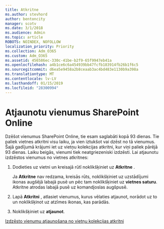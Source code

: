 ```yaml
---
title: Atkritne
ms.author: stevhord
author: bentoncity
manager: scotv
ms.date: 3/1/2018
ms.audience: Admin
ms.topic: article
ROBOTS: NOINDEX, NOFOLLOW
localization_priority: Priority
ms.collection: Adm_O365
ms.custom: Adm_O365
ms.assetid: 456586ec-330c-41be-b2f9-65f9947eb41a
ms.openlocfilehash: a4b1ce6c6a454939bb47fcfb183914fb26b1f6c5
ms.sourcegitcommit: d6ea5e9458a2b8ceaab3ac4bd483e1130b9a398a
ms.translationtype: MT
ms.contentlocale: lv-LV
ms.lasthandoff: 01/15/2019
ms.locfileid: "28300994"
---
```

# <a name="restore-items-in-sharepoint-online"></a>Atjaunotu vienumus SharePoint Online

Dzēšot vienumus SharePoint Online, tie esam saglabāti kopā 93 dienas. Tie paliek vietnes atkritni visu laiku, ja vien iztukšot vai dzēst no tā vienumus. Šajā gadījumā krājumi iet uz vietņu kolekcijas atkritni, kur viņi paliek pārējā 93 dienas. Laiku beigās, vienumi tiek neatgriezeniski izdzēsti. Lai atjaunotu izdzēstos vienumus no vietnes atkritnes:
  
1. Dodieties uz vietni un kreisajā rūtī noklikšķiniet uz **Atkritne** . 
    
    Ja **Atkritne** nav redzama, kreisās rūts, noklikšķiniet uz uzstādījumi ikonas augšējā labajā pusē un pēc tam noklikšķiniet uz **vietnes saturu**. Atkritne atrodas labajā pusē uz komandjoslas augšpusē.
    
2. Lapā **Atkritni** , atlasiet vienumus, kurus vēlaties atjaunot, norādot uz to un noklikšķinot uz atzīmes ikonas, kas parādās. 
    
3. Noklikšķiniet uz **atjaunot**.
    
[Izdzēsto vienumu atjaunošana no vietņu kolekcijas atkritni](https://go.microsoft.com/fwlink/?linkid=866439)
  

